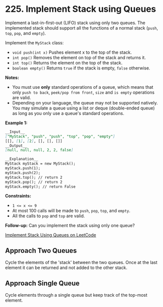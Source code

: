 # 225. Implement Stack using Queues

Implement a last-in-first-out (LIFO) stack using only two queues. The implemented stack should support all the functions of a normal stack (`push`, `top`, `pop`, and `empty`).

Implement the `MyStack` class:

- `void push(int x)` Pushes element x to the top of the stack.
- `int pop()` Removes the element on top of the stack and returns it.
- `int top()` Returns the element on the top of the stack.
- `boolean empty()` Returns `true` if the stack is empty, `false` otherwise.

__Notes:__

- You must use __only__ standard operations of a queue, which means that only `push to back`, `peek/pop from front`, `size` and `is empty` operations are valid.
- Depending on your language, the queue may not be supported natively. You may simulate a queue using a list or deque (double-ended queue) as long as you only use a queue's standard operations.

__Example 1:__

```md
__Input__
["MyStack", "push", "push", "top", "pop", "empty"]
[[], [1], [2], [], [], []]
__Output__
[null, null, null, 2, 2, false]

__Explanation__
MyStack myStack = new MyStack();
myStack.push(1);
myStack.push(2);
myStack.top(); // return 2
myStack.pop(); // return 2
myStack.empty(); // return False
```

__Constraints:__

- `1 <= x <= 9`
- At most 100 calls will be made to `push`, `pop`, `top`, and `empty`.
- All the calls to `pop` and `top` are valid.

__Follow-up:__ Can you implement the stack using only one queue?

[Implement Stack Using Queues on LeetCode](https://leetcode.com/problems/implement-stack-using-queues/)

## Approach Two Queues

Cycle the elements of the 'stack' between the two queues. Once at the last element it can be returned and not added to the other stack.

## Approach Single Queue

Cycle elements through a single queue but keep track of the top-most element.
